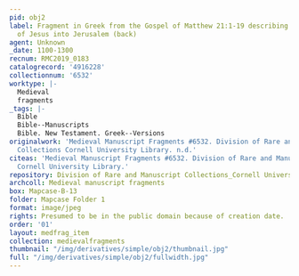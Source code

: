 ```yaml
---
pid: obj2
label: Fragment in Greek from the Gospel of Matthew 21:1-19 describing the entrance
  of Jesus into Jerusalem (back)
agent: Unknown
_date: 1100-1300
recnum: RMC2019_0183
catalogrecord: '4916228'
collectionnum: '6532'
worktype: |-
  Medieval
  fragments
_tags: |-
  Bible
  Bible--Manuscripts
  Bible. New Testament. Greek--Versions
originalwork: 'Medieval Manuscript Fragments #6532. Division of Rare and Manuscript
  Collections Cornell University Library. n.d.'
citeas: 'Medieval Manuscript Fragments #6532. Division of Rare and Manuscript Collections
  Cornell University Library.'
repository: Division of Rare and Manuscript Collections_Cornell University Library
archcoll: Medieval manuscript fragments
box: Mapcase-B-13
folder: Mapcase Folder 1
format: image/jpeg
rights: Presumed to be in the public domain because of creation date.
order: '01'
layout: medfrag_item
collection: medievalfragments
thumbnail: "/img/derivatives/simple/obj2/thumbnail.jpg"
full: "/img/derivatives/simple/obj2/fullwidth.jpg"
---
```

